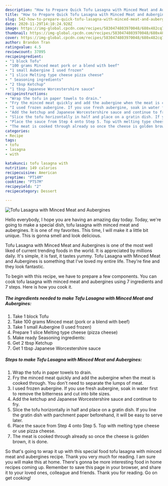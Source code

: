 ```yaml
---
description: "How to Prepare Quick Tofu Lasagna with Minced Meat and Aubergines"
title: "How to Prepare Quick Tofu Lasagna with Minced Meat and Aubergines"
slug: 542-how-to-prepare-quick-tofu-lasagna-with-minced-meat-and-aubergines
date: 2020-11-29T14:10:24.928Z
image: https://img-global.cpcdn.com/recipes/5830474803970048/680x482cq70/tofu-lasagna-with-minced-meat-and-aubergines-recipe-main-photo.jpg
thumbnail: https://img-global.cpcdn.com/recipes/5830474803970048/680x482cq70/tofu-lasagna-with-minced-meat-and-aubergines-recipe-main-photo.jpg
cover: https://img-global.cpcdn.com/recipes/5830474803970048/680x482cq70/tofu-lasagna-with-minced-meat-and-aubergines-recipe-main-photo.jpg
author: Brandon Tran
ratingvalue: 4.5
reviewcount: 37095
recipeingredient:
- "1 block Tofu"
- "100 grams Minced meat pork or a blend with beef"
- "1 small Aubergine I used frozen"
- "1 slice Melting type cheese pizza cheese"
- " Seasoning ingredients"
- "2 tbsp Ketchup"
- "1 tbsp Japanese Worcestershire sauce"
recipeinstructions:
- "Wrap the tofu in paper towels to drain."
- "Fry the minced meat quickly and add the aubergine when the meat is cooked through. You don&#39;t need to separate the lumps of meat."
- "I used frozen aubergine. If you use fresh aubergine, soak in water first to remove the bitterness and cut into bite sizes."
- "Add the ketchup and Japanese Worcestershire sauce and continue to fry."
- "Slice the tofu horizontally in half and place on a gratin dish. If you line the gratin dish with parchment paper beforehand, it will be easy to serve later."
- "Place the sauce from Step 4 onto Step 5. Top with melting type cheese or use pizza cheese."
- "The meat is cooked through already so once the cheese is golden brown, it is done."
categories:
- Recipe
tags:
- tofu
- lasagna
- with

katakunci: tofu lasagna with 
nutrition: 149 calories
recipecuisine: American
preptime: "PT14M"
cooktime: "PT57M"
recipeyield: "2"
recipecategory: Dessert

---
```



![Tofu Lasagna with Minced Meat and Aubergines](https://img-global.cpcdn.com/recipes/5830474803970048/680x482cq70/tofu-lasagna-with-minced-meat-and-aubergines-recipe-main-photo.jpg)

Hello everybody, I hope you are having an amazing day today. Today, we're going to make a special dish, tofu lasagna with minced meat and aubergines. It is one of my favorites. This time, I will make it a little bit unique. This is gonna smell and look delicious.



Tofu Lasagna with Minced Meat and Aubergines is one of the most well liked of current trending foods in the world. It is appreciated by millions daily. It's simple, it is fast, it tastes yummy. Tofu Lasagna with Minced Meat and Aubergines is something that I've loved my entire life. They're fine and they look fantastic.


To begin with this recipe, we have to prepare a few components. You can cook tofu lasagna with minced meat and aubergines using 7 ingredients and 7 steps. Here is how you cook it.

<!--inarticleads1-->

##### The ingredients needed to make Tofu Lasagna with Minced Meat and Aubergines:

1. Take 1 block Tofu
1. Take 100 grams Minced meat (pork or a blend with beef)
1. Take 1 small Aubergine (I used frozen)
1. Prepare 1 slice Melting type cheese (pizza cheese)
1. Make ready  Seasoning ingredients:
1. Get 2 tbsp Ketchup
1. Get 1 tbsp Japanese Worcestershire sauce




<!--inarticleads2-->

##### Steps to make Tofu Lasagna with Minced Meat and Aubergines:

1. Wrap the tofu in paper towels to drain.
1. Fry the minced meat quickly and add the aubergine when the meat is cooked through. You don&#39;t need to separate the lumps of meat.
1. I used frozen aubergine. If you use fresh aubergine, soak in water first to remove the bitterness and cut into bite sizes.
1. Add the ketchup and Japanese Worcestershire sauce and continue to fry.
1. Slice the tofu horizontally in half and place on a gratin dish. If you line the gratin dish with parchment paper beforehand, it will be easy to serve later.
1. Place the sauce from Step 4 onto Step 5. Top with melting type cheese or use pizza cheese.
1. The meat is cooked through already so once the cheese is golden brown, it is done.




So that's going to wrap it up with this special food tofu lasagna with minced meat and aubergines recipe. Thank you very much for reading. I am sure you will make this at home. There's gonna be more interesting food in home recipes coming up. Remember to save this page in your browser, and share it to your loved ones, colleague and friends. Thank you for reading. Go on get cooking!
